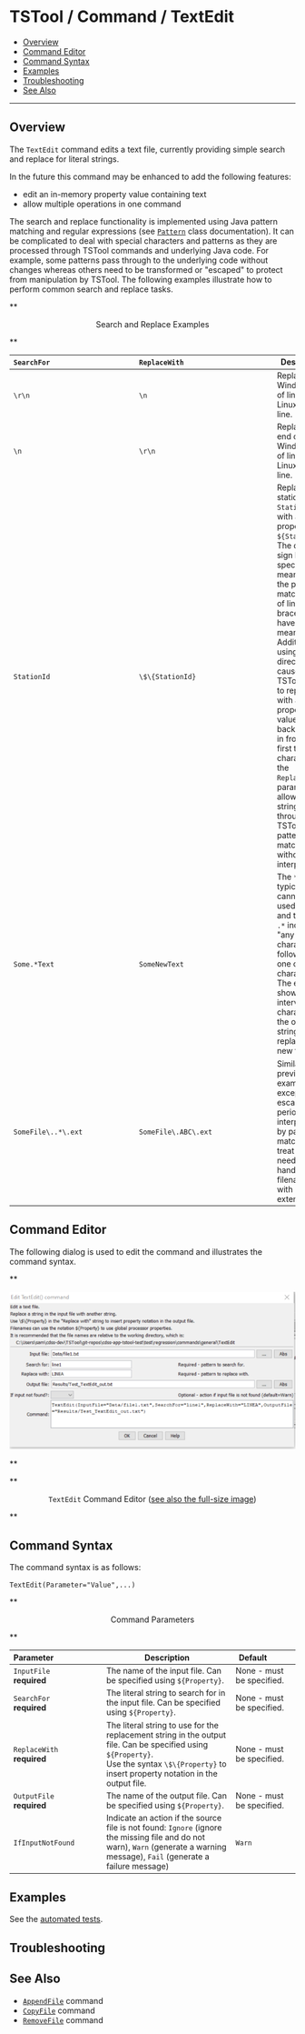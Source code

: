 # TSTool / Command / TextEdit #

* [Overview](#overview)
* [Command Editor](#command-editor)
* [Command Syntax](#command-syntax)
* [Examples](#examples)
* [Troubleshooting](#troubleshooting)
* [See Also](#see-also)

-------------------------

## Overview ##

The `TextEdit` command edits a text file,
currently providing simple search and replace for literal strings.

In the future this command may be enhanced to add the following features:

* edit an in-memory property value containing text
* allow multiple operations in one command

The search and replace functionality is implemented using Java pattern matching and regular expressions
(see [`Pattern`](https://docs.oracle.com/javase/8/docs/api/java/util/regex/Pattern.html) class documentation).
It can be complicated to deal with special characters and patterns as they are processed
through TSTool commands and underlying Java code.
For example, some patterns pass through to the underlying code without changes whereas others
need to be transformed or "escaped" to protect from manipulation by TSTool.
The following examples illustrate how to perform common search and replace tasks.

**<p style="text-align: center;">
Search and Replace Examples
</p>**

| **`SearchFor`**&nbsp;&nbsp;&nbsp;&nbsp;&nbsp;&nbsp;&nbsp;&nbsp;&nbsp;&nbsp;&nbsp;&nbsp;&nbsp;&nbsp;&nbsp;&nbsp;&nbsp;&nbsp;&nbsp;&nbsp;&nbsp;&nbsp;&nbsp;&nbsp;&nbsp;&nbsp;&nbsp;&nbsp;&nbsp;&nbsp;&nbsp;&nbsp;&nbsp;&nbsp;&nbsp;&nbsp;&nbsp;&nbsp; | **`ReplaceWith`**&nbsp;&nbsp;&nbsp;&nbsp;&nbsp;&nbsp;&nbsp;&nbsp;&nbsp;&nbsp;&nbsp;&nbsp;&nbsp;&nbsp;&nbsp;&nbsp;&nbsp;&nbsp;&nbsp;&nbsp;&nbsp;&nbsp;&nbsp;&nbsp;&nbsp;&nbsp;&nbsp;&nbsp;&nbsp;&nbsp;&nbsp;&nbsp;&nbsp;&nbsp;&nbsp;&nbsp;&nbsp;&nbsp;&nbsp;&nbsp; | **Description** |
| -- | -- | -- |
| `\r\n` | `\n` | Replace Windows end of line with Linux end of line. | 
| `\n` | `\r\n` | Replace Linux end of line Windows end of line with Linux end of line. | 
| `StationId` | `\$\{StationId}` | Replace the static string `StationId` with a property `${StationId}`.  The dollar sign has special meaning to the pattern matcher (end of line) and braces also have meaning.  Additionally, using `${` directly causes TSTool to try to replace with a property value.  Using backslashes in front of the first two characters in the `ReplaceWith` parameter allows the string to pass through TSTool and pattern matcher without interpretation. |
| `Some.*Text` | `SomeNewText` | The `*` typically cannot be used alone and therefore `.*` indicates "any character followed by one or more characters".  The example shows how intervening characters in the original string can be replaced with new text. |
| `SomeFile\..*\.ext` | `SomeFile\.ABC\.ext` | Similar to previous example except escape the period from interpretation by pattern matcher and treat literally, needed when handling filenames with extensions. |

## Command Editor ##

The following dialog is used to edit the command and illustrates the command syntax.

**<p style="text-align: center;">
![TextEdit](TextEdit.png)
</p>**

**<p style="text-align: center;">
`TextEdit` Command Editor (<a href="../TextEdit.png">see also the full-size image</a>)
</p>**

## Command Syntax ##

The command syntax is as follows:

```text
TextEdit(Parameter="Value",...)
```
**<p style="text-align: center;">
Command Parameters
</p>**

| **Parameter**&nbsp;&nbsp;&nbsp;&nbsp;&nbsp;&nbsp;&nbsp;&nbsp;&nbsp;&nbsp;&nbsp;&nbsp;&nbsp;&nbsp;&nbsp;&nbsp;&nbsp;&nbsp;&nbsp;&nbsp;&nbsp; | **Description** | **Default**&nbsp;&nbsp;&nbsp;&nbsp;&nbsp;&nbsp;&nbsp;&nbsp;&nbsp;&nbsp; |
| --------------|-----------------|----------------- |
| `InputFile`<br>**required** | The name of the input file.  Can be specified using `${Property}`. | None - must be specified. |
| `SearchFor`<br>**required** | The literal string to search for in the input file.  Can be specified using `${Property}`. | None - must be specified. |
| `ReplaceWith`<br>**required** | The literal string to use for the replacement string in the output file.  Can be specified using `${Property}`.<br>Use the syntax `\$\{Property}` to insert property notation in the output file. | None - must be specified. |
| `OutputFile`<br>**required** | The name of the output file.  Can be specified using `${Property}`. | None - must be specified. |
| `IfInputNotFound` | Indicate an action if the source file is not found:  `Ignore` (ignore the missing file and do not warn), `Warn` (generate a warning message), `Fail` (generate a failure message) | `Warn` |

## Examples ##

See the [automated tests](https://github.com/OpenCDSS/cdss-app-tstool-test/tree/master/test/regression/commands/general/TextEdit).

## Troubleshooting ##

## See Also ##

* [`AppendFile`](../AppendFile/AppendFile.md) command
* [`CopyFile`](../CopyFile/CopyFile.md) command
* [`RemoveFile`](../RemoveFile/RemoveFile.md) command
